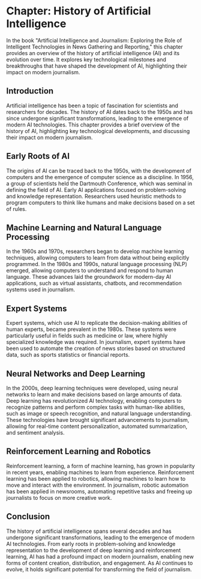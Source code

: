 Chapter: History of Artificial Intelligence
===========================================

In the book "Artificial Intelligence and Journalism: Exploring the Role of Intelligent Technologies in News Gathering and Reporting," this chapter provides an overview of the history of artificial intelligence (AI) and its evolution over time. It explores key technological milestones and breakthroughs that have shaped the development of AI, highlighting their impact on modern journalism.

Introduction
------------

Artificial intelligence has been a topic of fascination for scientists and researchers for decades. The history of AI dates back to the 1950s and has since undergone significant transformations, leading to the emergence of modern AI technologies. This chapter provides a brief overview of the history of AI, highlighting key technological developments, and discussing their impact on modern journalism.

Early Roots of AI
-----------------

The origins of AI can be traced back to the 1950s, with the development of computers and the emergence of computer science as a discipline. In 1956, a group of scientists held the Dartmouth Conference, which was seminal in defining the field of AI. Early AI applications focused on problem-solving and knowledge representation. Researchers used heuristic methods to program computers to think like humans and make decisions based on a set of rules.

Machine Learning and Natural Language Processing
------------------------------------------------

In the 1960s and 1970s, researchers began to develop machine learning techniques, allowing computers to learn from data without being explicitly programmed. In the 1980s and 1990s, natural language processing (NLP) emerged, allowing computers to understand and respond to human language. These advances laid the groundwork for modern-day AI applications, such as virtual assistants, chatbots, and recommendation systems used in journalism.

Expert Systems
--------------

Expert systems, which use AI to replicate the decision-making abilities of human experts, became prevalent in the 1980s. These systems were particularly useful in fields such as medicine or law, where highly specialized knowledge was required. In journalism, expert systems have been used to automate the creation of news stories based on structured data, such as sports statistics or financial reports.

Neural Networks and Deep Learning
---------------------------------

In the 2000s, deep learning techniques were developed, using neural networks to learn and make decisions based on large amounts of data. Deep learning has revolutionized AI technology, enabling computers to recognize patterns and perform complex tasks with human-like abilities, such as image or speech recognition, and natural language understanding. These technologies have brought significant advancements to journalism, allowing for real-time content personalization, automated summarization, and sentiment analysis.

Reinforcement Learning and Robotics
-----------------------------------

Reinforcement learning, a form of machine learning, has grown in popularity in recent years, enabling machines to learn from experience. Reinforcement learning has been applied to robotics, allowing machines to learn how to move and interact with the environment. In journalism, robotic automation has been applied in newsrooms, automating repetitive tasks and freeing up journalists to focus on more creative work.

Conclusion
----------

The history of artificial intelligence spans several decades and has undergone significant transformations, leading to the emergence of modern AI technologies. From early roots in problem-solving and knowledge representation to the development of deep learning and reinforcement learning, AI has had a profound impact on modern journalism, enabling new forms of content creation, distribution, and engagement. As AI continues to evolve, it holds significant potential for transforming the field of journalism.
